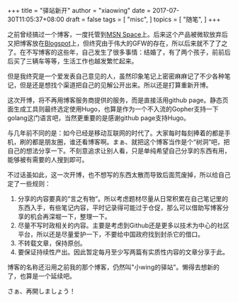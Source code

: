+++
title = "驿站新开"
author = "xiaowing"
date = 2017-07-30T11:05:37+08:00
draft = false
tags =  [
    "misc",
    ]
topics = [
    "随笔",
]
+++

之前曾经搞过一个博客，一度托管到[MSN Space](https://zh.wikipedia.org/wiki/Windows_Live_Spaces)上。后来这个产品被微软放弃后又把博客放在[Blogspot](https://zh.wikipedia.org/wiki/Blogger)上，但终究由于伟大的GFW的存在，所以后来就不了了之了。在不写博客的这些年，自己发生了很多事情：结婚了，有了两个孩子，前前后后买了三辆车等等，生活工作也越发繁忙起来。

但是我终究是一个爱发表自己意见的人，虽然印象笔记上密密麻麻记了不少各种笔记，但是还是想找个渠道把自己的见解公开出来。所以还是打算重新开博。

<!--more-->

这次开博，将不再用博客服务商提供的服务，而是直接活用github page。静态页面生成工具则最终选定使用Hugo，也算是作为一个不入流的Gopher支持一下golang这门语言吧，当然更重要的是感谢github page支持Hugo。

与几年前不同的是：如今已经是移动互联网的时代了。大家每时每刻捧着的都是手机，刷的都是朋友圈，谁还看博客啊。まぁ、就把这个博客当作是个“树洞”吧，把自己的想法分享一下。不刻意追求让别人看，只是单纯希望自己分享的东西有用，能够被有需要的人搜到即可。

不过话虽如此，这一次开博，也不想写的东西太散而导致后面荒废掉，所以给自己定了一些规则：

1. 分享的内容要真的“言之有物”。所以考虑题材尽量从日常积累在自己笔记里的东西入手，有些笔记内容，平时记录得可能过于仓促，那么可以借助写博客分享的机会再深堀一下，整理一下。
2. 尽量不写时政相关的内容。主要是考虑到Github还是更多以技术为中心的社区平台，所以还是尽量爱护一下，不要给中国政府找到封杀它的借口。
3. 不转载文章，保持原创。
3. 要保证持续性产出。因此暂定每月至少写两篇有实质性内容的文章分享于此。

博客的名称还沿用之前我的那个博客，仍然叫"小wing的驿站"。懒得去想新的了，也算是一个延续吧。

さぁ、再開しましょう！

